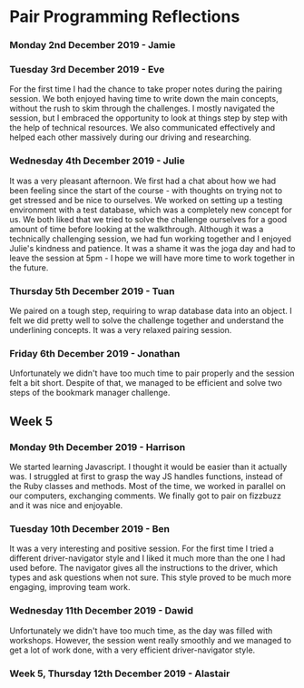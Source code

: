 # Pair Programming Reflections

### Monday 2nd December 2019 - Jamie

### Tuesday 3rd December 2019 - Eve

For the first time I had the chance to take proper notes during the pairing session. We both enjoyed having time to write down the main concepts, without the rush to skim through the challenges. I mostly navigated the session, but I embraced the opportunity to look at things step by step with the help of technical resources. We also communicated effectively and helped each other massively during our driving and researching.

### Wednesday 4th December 2019 - Julie

It was a very pleasant afternoon. We first had a chat about how we had been feeling since the start of the course - with thoughts on trying not to get stressed and be nice to ourselves. We worked on setting up a testing environment with a test database, which was a completely new concept for us. We both liked that we tried to solve the challenge ourselves for a good amount of time before looking at the walkthrough. Although it was a technically challenging session, we had fun working together and I enjoyed Julie's kindness and patience. It was a shame it was the joga day and had to leave the session at 5pm - I hope we will have more time to work together in the future.

### Thursday 5th December 2019 - Tuan

We paired on a tough step, requiring to wrap database data into an object. I felt we did pretty well to solve the challenge together and understand the underlining concepts. It was a very relaxed pairing session.

### Friday 6th December 2019 - Jonathan

Unfortunately we didn't have too much time to pair properly and the session felt a bit short. Despite of that, we managed to be efficient and solve two steps of the bookmark manager challenge.

## Week 5

### Monday 9th December 2019 - Harrison

We started learning Javascript. I thought it would be easier than it actually was. I struggled at first to grasp the way JS handles functions, instead of the Ruby classes and methods. Most of the time, we worked in parallel on our computers, exchanging comments. We finally got to pair on fizzbuzz and it was nice and enjoyable.

### Tuesday 10th December 2019 - Ben

It was a very interesting and positive session. For the first time I tried a different driver-navigator style and I liked it much more than the one I had used before. The navigator gives all the instructions to the driver, which types and ask questions when not sure. This style proved to be much more engaging, improving team work.

### Wednesday 11th December 2019 - Dawid

Unfortunately we didn't have too much time, as the day was filled with workshops. However, the session went really smoothly and we managed to get a lot of work done, with a very efficient driver-navigator style.

### Week 5, Thursday 12th December 2019 - Alastair
